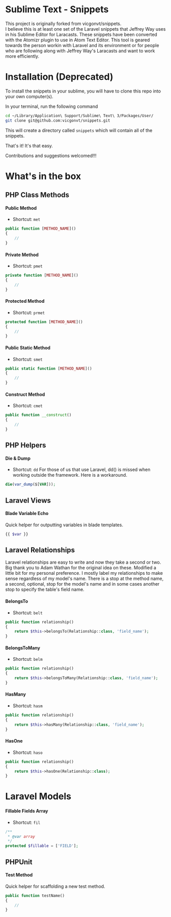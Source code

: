 # Sublime Text - Snippets
This project is originally forked from vicgonvt/snippets.  
I believe this is at least one set of the Laravel snippets that Jeffrey Way uses in his Sublime Editor for Laracasts. These snippets have been converted with the Atomizr plugin to use in Atom Text Editor. This tool is geared towards the person workin with Laravel and its environment or for people who are following along with Jeffrey Way's Laracasts and want to work more efficiently.

# Installation (Deprecated)

To install the snippets in your sublime, you will have to clone this repo into your own computer(s).

In your terminal, run the following command

```sh
cd ~/Library/Application\ Support/Sublime\ Text\ 3/Packages/User/
git clone git@github.com:vicgonvt/snippets.git
```

This will create a directory called `snippets` which will contain all of the snippets.

That's it! It's that easy.

Contributions and suggestions welcomed!!!


# What's in the box

## PHP Class Methods

#### Public Method
+ Shortcut: `met`

```php
public function [METHOD_NAME]()
{
    //
}
```

#### Private Method
+ Shortcut: `pmet`

```php
private function [METHOD_NAME]()
{
    //
}
```

#### Protected Method
+ Shortcut: `prmet`

```php
protected function [METHOD_NAME]()
{
    //
}
```

#### Public Static Method
+ Shortcut: `smet`

```php
public static function [METHOD_NAME]()
{
    //
}
```

#### Construct Method
+ Shortcut: `cmet`

```php
public function __construct()
{
    //
}
```

## PHP Helpers

#### Die & Dump
+ Shortcut: `dd`
For those of us that use Laravel, dd() is missed when working outside the framework. Here is a workaround.

```php
die(var_dump($[VAR]));
```

## Laravel Views

#### Blade Variable Echo

Quick helper for outputting variables in blade templates.

```php
{{ $var }}
```

## Laravel Relationships

Laravel relationships are easy to write and now they take a second or two. Big thank you to Adam Wathan for the original idea on these. Modified a little bit for my personal preference. I mostly label my relationships to make sense regardless of my model's name. There is a stop at the method name, a second, optional, stop for the model's name and in some cases another stop to specify the table's field name.

#### BelongsTo
+ Shortcut: `belt`

```php
public function relationship()
{
    return $this->belongsTo(Relationship::class, 'field_name');
}
```

#### BelongsToMany
+ Shortcut: `belm`

```php
public function relationship()
{
    return $this->belongsToMany(Relationship::class, 'field_name');
}
```

#### HasMany
+ Shortcut: `hasm`

```php
public function relationship()
{
    return $this->hasMany(Relationship::class, 'field_name');
}
```

#### HasOne
+ Shortcut: `haso`

```php
public function relationship()
{
    return $this->hasOne(Relationship::class);
}
```

# Laravel Models

#### Fillable Fields Array
+ Shortcut: `fil`

```php
/**
 * @var array
 */
protected $fillable = ['FIELD'];

```

## PHPUnit

#### Test Method

Quick helper for scaffolding a new test method.

```php
public function testName()
{
    //
}
```

